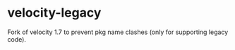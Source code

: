 # velocity-legacy

Fork of velocity 1.7 to prevent pkg name clashes (only for supporting legacy code).
